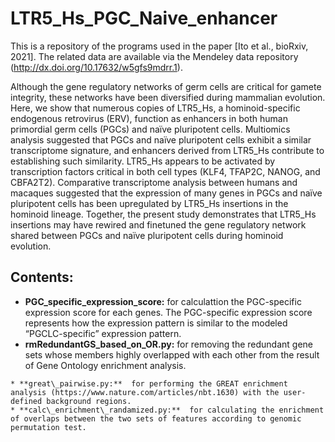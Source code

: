# LTR5\_Hs\_PGC\_Naive\_enhancer

This is a repository of the programs used in the paper [Ito et al., bioRxiv, 2021].
The related data are available via the Mendeley data repository (http://dx.doi.org/10.17632/w5gfs9mdrr.1).

Although the gene regulatory networks of germ cells are critical for gamete integrity, these networks have been diversified during mammalian evolution. Here, we show that numerous copies of LTR5\_Hs, a hominoid-specific endogenous retrovirus (ERV), function as enhancers in both human primordial germ cells (PGCs) and naïve pluripotent cells. Multiomics analysis suggested that PGCs and naïve pluripotent cells exhibit a similar transcriptome signature, and enhancers derived from LTR5\_Hs contribute to establishing such similarity. LTR5\_Hs appears to be activated by transcription factors critical in both cell types (KLF4, TFAP2C, NANOG, and CBFA2T2). Comparative transcriptome analysis between humans and macaques suggested that the expression of many genes in PGCs and naïve pluripotent cells has been upregulated by LTR5\_Hs insertions in the hominoid lineage. Together, the present study demonstrates that LTR5\_Hs insertions may have rewired and finetuned the gene regulatory network shared between PGCs and naïve pluripotent cells during hominoid evolution.

## Contents:
* **PGC\_specific\_expression\_score:** for calculattion the PGC-specific expression score for each genes. The PGC-specific expression score represents how the expression pattern is similar to the modeled “PGCLC-specific” expression pattern.
* **rmRedundantGS\_based\_on\_OR.py:**  for removing the redundant gene sets whose members highly overlapped with each other from the result of Gene Ontology enrichment analysis.
~~~~~~
* **great\_pairwise.py:**  for performing the GREAT enrichment analysis (https://www.nature.com/articles/nbt.1630) with the user-defined background regions.
* **calc\_enrichment\_randamized.py:**  for calculating the enrichment of overlaps between the two sets of features according to genomic permutation test.

